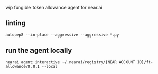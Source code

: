 wip fungible token allowance agent for near.ai

## linting
`autopep8 --in-place --aggressive --aggressive *.py`

## run the agent locally
`nearai agent interactive ~/.nearai/registry/{NEAR ACCOUNT ID}/ft-allowance/0.0.1 --local`

